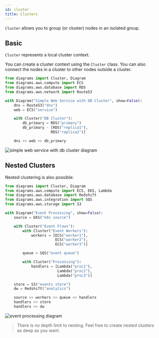 ```yaml
---
id: cluster
title: Clusters
---
```


`Cluster` allows you to group (or cluster) nodes in an isolated group.

## Basic

`Cluster` represents a local cluster context.

You can create a cluster context using the `Cluster` class. You can also connect the nodes in a cluster to other nodes outside a cluster.

```python
from diagrams import Cluster, Diagram
from diagrams.aws.compute import ECS
from diagrams.aws.database import RDS
from diagrams.aws.network import Route53

with Diagram("Simple Web Service with DB Cluster", show=False):
    dns = Route53("dns")
    web = ECS("service")

    with Cluster("DB Cluster"):
        db_primary = RDS("primary")
        db_primary - [RDS("replica1"),
                     RDS("replica2")]

    dns >> web >> db_primary
```

![simple web service with db cluster diagram](/img/simple_web_service_with_db_cluster_diagram.png)

## Nested Clusters

Nested clustering is also possible:

```python
from diagrams import Cluster, Diagram
from diagrams.aws.compute import ECS, EKS, Lambda
from diagrams.aws.database import Redshift
from diagrams.aws.integration import SQS
from diagrams.aws.storage import S3

with Diagram("Event Processing", show=False):
    source = EKS("k8s source")

    with Cluster("Event Flows"):
        with Cluster("Event Workers"):
            workers = [ECS("worker1"),
                       ECS("worker2"),
                       ECS("worker3")]

        queue = SQS("event queue")

        with Cluster("Processing"):
            handlers = [Lambda("proc1"),
                        Lambda("proc2"),
                        Lambda("proc3")]

    store = S3("events store")
    dw = Redshift("analytics")

    source >> workers >> queue >> handlers
    handlers >> store
    handlers >> dw
```

![event processing diagram](/img/event_processing_diagram.png)

> There is no depth limit to nesting. Feel free to create nested clusters as deep as you want.
